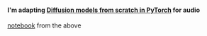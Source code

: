 #### I'm adapting [Diffusion models from scratch in PyTorch](https://www.youtube.com/watch?v=a4Yfz2FxXiY) for audio

[notebook](https://colab.research.google.com/drive/1sjy9odlSSy0RBVgMTgP7s99NXsqglsUL?usp=sharing#scrollTo=2fUPyJghdoUA) from the above
